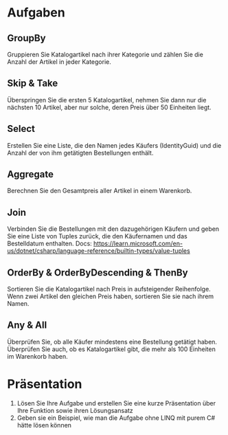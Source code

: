 # Aufgaben

## GroupBy
Gruppieren Sie Katalogartikel nach ihrer Kategorie und zählen Sie die Anzahl der Artikel in jeder Kategorie.

## Skip & Take
Überspringen Sie die ersten 5 Katalogartikel, nehmen Sie dann nur die nächsten 10 Artikel, aber nur solche, deren Preis über 50 Einheiten liegt.

## Select
Erstellen Sie eine Liste, die den Namen jedes Käufers (IdentityGuid) und die Anzahl der von ihm getätigten Bestellungen enthält.

## Aggregate
Berechnen Sie den Gesamtpreis aller Artikel in einem Warenkorb.

## Join
Verbinden Sie die Bestellungen mit den dazugehörigen Käufern und geben Sie eine Liste von Tuples zurück, die den Käufernamen und das Bestelldatum enthalten.
Docs: https://learn.microsoft.com/en-us/dotnet/csharp/language-reference/builtin-types/value-tuples

## OrderBy & OrderByDescending & ThenBy
Sortieren Sie die Katalogartikel nach Preis in aufsteigender Reihenfolge. Wenn zwei Artikel den gleichen Preis haben, sortieren Sie sie nach ihrem Namen.

## Any & All
Überprüfen Sie, ob alle Käufer mindestens eine Bestellung getätigt haben. Überprüfen Sie auch, ob es Katalogartikel gibt, die mehr als 100 Einheiten im Warenkorb haben.

# Präsentation
1. Lösen Sie Ihre Aufgabe und erstellen Sie eine kurze Präsentation über Ihre Funktion sowie ihren Lösungsansatz
2. Geben sie ein Beispiel, wie man die Aufgabe ohne LINQ mit purem C# hätte lösen können
